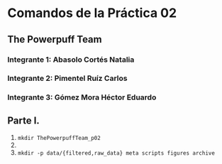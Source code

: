 # Comandos de la Práctica 02
## The Powerpuff Team
### Integrante 1: Abasolo Cortés Natalia
### Integrante 2: Pimentel Ruíz Carlos
### Integrante 3: Gómez Mora Héctor Eduardo

## Parte I.
01. `mkdir ThePowerpuffTeam_p02` 
02. 
03. `mkdir -p data/{filtered,raw_data} meta scripts figures archive`
